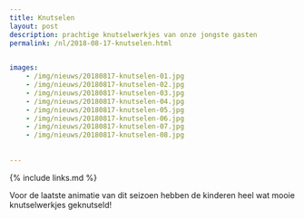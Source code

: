 ```yaml
---
title: Knutselen
layout: post
description: prachtige knutselwerkjes van onze jongste gasten
permalink: /nl/2018-08-17-knutselen.html

    
images: 
    - /img/nieuws/20180817-knutselen-01.jpg
    - /img/nieuws/20180817-knutselen-02.jpg
    - /img/nieuws/20180817-knutselen-03.jpg
    - /img/nieuws/20180817-knutselen-04.jpg
    - /img/nieuws/20180817-knutselen-05.jpg
    - /img/nieuws/20180817-knutselen-06.jpg
    - /img/nieuws/20180817-knutselen-07.jpg
    - /img/nieuws/20180817-knutselen-08.jpg
    
    
---
```


{% include links.md %}


Voor de laatste animatie van dit seizoen hebben de kinderen heel wat mooie knutselwerkjes geknutseld!

